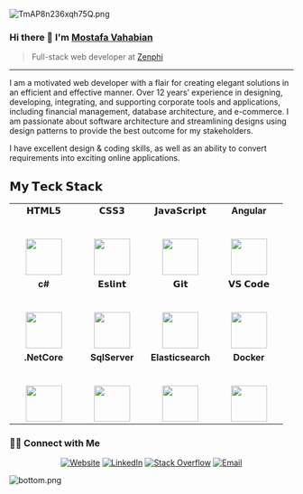 ![TmAP8n236xqh75Q.png](https://i.loli.net/2020/07/13/OiwrC2KRZNPA9cJ.png)

### Hi there 👋 I'm [Mostafa Vahabian](https://www.vahabian.com)
> Full-stack web developer at [Zenphi](https://www.zenphi.com)

<hr/>

<div>
 <p>
I am a motivated web developer with a flair for creating elegant solutions in an efficient and effective manner. Over 12 years’ experience in designing, developing, integrating, and supporting corporate tools and applications, including financial management, database architecture, and e-commerce. I am passionate about software architecture and streamlining designs using design patterns to provide the best outcome for my stakeholders.

I have excellent design & coding skills, as well as an ability to convert requirements into exciting online applications.
</p>
</div>

## 𝗠𝘆 𝗧𝗲𝗰𝗸 𝗦𝘁𝗮𝗰𝗸

<table align="center">
  <tbody>
    <tr valign="top">
      <td width="25%" align="center">
        <span>𝗛𝗧𝗠𝗟𝟱</span><br><br><br>
        <img height="64px" src="https://cdn.svgporn.com/logos/html-5.svg">
      </td>
      <td width="25%" align="center">
        <span>𝗖𝗦𝗦𝟯</span><br><br><br>
        <img height="64px" src="https://cdn.svgporn.com/logos/css-3.svg">
      </td>
      <td width="25%" align="center">
        <span>𝗝𝗮𝘃𝗮𝗦𝗰𝗿𝗶𝗽𝘁</span><br><br><br>
        <img height="64px" src="https://cdn.svgporn.com/logos/javascript.svg">
      </td>
      <td width="25%" align="center">
        <span><strong>Angular</strong>
        </span><br><br><br>
        <img height="64px" src="http://www.vahabian.com/github/images/angular.svg">
      </td>
    </tr>
    <tr valign="top">
      <td width="25%" align="center">
        <span><strong>c#</strong>
        </span><br><br><br>
        <img height="64px" src="http://www.vahabian.com/github/images/c-sharp.svg">
      </td>
      <td width="25%" align="center">
        <span><strong>𝗘𝘀𝗹𝗶𝗻𝘁</strong>
        </span><br><br><br>
        <img height="64px" src="https://cdn.svgporn.com/logos/eslint.svg">
      </td>
      <td width="25%" align="center">
        <span>𝗚𝗶𝘁</span><br><br><br>
        <img height="64px" src="https://cdn.svgporn.com/logos/git-icon.svg">
      </td>
      <td width="25%" align="center">
        <span>𝗩𝗦 𝗖𝗼𝗱𝗲</span><br><br><br>
        <img height="64px" src="https://cdn.svgporn.com/logos/visual-studio-code.svg">
      </td>
    </tr>
    <tr valign="top">
      <td width="25%" align="center">
        <span><strong>.NetCore</strong></span><br><br><br>
        <img height="64px" src="http://www.vahabian.com/github/images/net_core.svg">
      </td>
      <td width="25%" align="center">
        <span><strong>SqlServer</strong></span><br><br><br>
        <img height="64px" src="http://www.vahabian.com/github/images/sql-server.svg">
      </td>
      <td width="25%" align="center">
        <span><strong>Elasticsearch</strong></span><br><br><br>
        <img height="64px" src="http://www.vahabian.com/github/images/elasticsearch.svg">
      </td>
      <td width="25%" align="center">
        <span><strong>Docker</strong></span><br><br><br>
        <img height="64px" src="http://www.vahabian.com/github/images/docker.svg">
      </td>
    </tr>
  </tbody>
</table>

<h3> 🤝🏻 Connect with Me </h3>

<p align="center">
<a href="https://www.vahabian.com" target="_blank"><img alt="Website" src="https://img.shields.io/badge/Website-www.Vahabian.com-blue?style=flat&logo=google-chrome"></a>
<a href="https://www.linkedin.com/in/mostafa-vahabian/" target="_blank"><img alt="LinkedIn" src="https://img.shields.io/badge/LinkedIn-@mostafa%20vahabian-blue?style=flat&logo=linkedin"></a>
<a href="https://stackoverflow.com/users/11503065/mostafa?tab=profile" target="_blank"><img alt="Stack Overflow" src="https://img.shields.io/badge/Stackoverflow-Mostafa%20Vahabian-blue?style=flat&logo=stackoverflow"></a>
<a href="mailto:mostafa.vahabian@gmail.com"><img alt="Email" src="https://img.shields.io/badge/Email-mostafa.vahabian@gmail.com-blue?style=flat&logo=gmail"></a>
</p>

![bottom.png](https://i.loli.net/2020/07/12/b3grZD6LFseGuUP.png)
